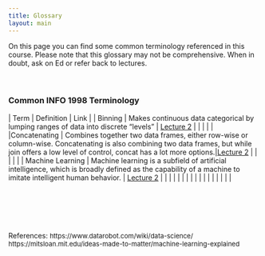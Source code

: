 ```yaml
---
title: Glossary
layout: main
---
```


On this page you can find some common terminology referenced in this course. Please note that this glossary may not be comprehensive. When in doubt, ask on Ed or refer back to lectures.
<br/>
<br/>
<br/>

### Common INFO 1998 Terminology

  
| Term               |        Definition |         Link          |
| Binning      | Makes continuous data categorical by lumping ranges of data into discrete “levels”        | [Lecture 2](resources/FA22_slides/Lecture_2_fa22.pdf)   |
| | | |
|Concatenating  | Combines together two data frames, either row-wise or column-wise. Concatenating is also combining two data frames, but while join offers a low level of control, concat has a lot more options.|[Lecture 2](resources/FA22_slides/Lecture_2_fa22.pdf)   |
| | | |
| Machine Learning   | Machine learning is a subfield of artificial intelligence, which is broadly defined as the capability of a machine to imitate intelligent human behavior.         | [Lecture 2](resources/FA22_slides/Lecture_2_fa22.pdf)     |
| | | |
| | | |
| | | |
| | | |


<br/>
<br/>
<br/>
<br/>
<br/>
References:
<font size = "2">
https://www.datarobot.com/wiki/data-science/<br/>
https://mitsloan.mit.edu/ideas-made-to-matter/machine-learning-explained
</font>